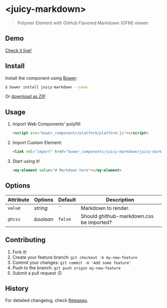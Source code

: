 # &lt;juicy-markdown&gt;

> Polymer Element with GitHub Flavored Markdown (GFM) viewer

## Demo

[Check it live!](http://Juicy.github.io/juicy-markdown)

## Install

Install the component using [Bower](http://bower.io/):

```sh
$ bower install juicy-markdown --save
```

Or [download as ZIP](https://github.com/Juicy/juicy-markdown/archive/gh-pages.zip).

## Usage

1. Import Web Components' polyfill:

    ```html
    <script src="bower_components/platform/platform.js"></script>
    ```

2. Import Custom Element:

    ```html
    <link rel="import" href="bower_components/juicy-markdown/juicy-markdown.html">
    ```

3. Start using it!

    ```html
    <my-element value="# Markdown here"></my-element>
    ```

## Options

Attribute | Options  | Default | Description
---       | ---      | ---     | ---
`value`   | *string* | ``      | Markdown to render.
`ghcss`   | *boolean* | `false` | Should ghithub-markdown.css be imported?


## Contributing

1. Fork it!
2. Create your feature branch: `git checkout -b my-new-feature`
3. Commit your changes: `git commit -m 'Add some feature'`
4. Push to the branch: `git push origin my-new-feature`
5. Submit a pull request :D

## History

For detailed changelog, check [Releases](https://github.com/my-user/my-repo/releases).
